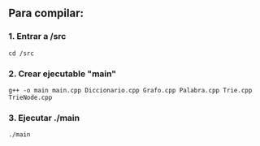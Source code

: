 ## Para compilar:

### 1. Entrar a /src
`cd /src`

### 2. Crear ejecutable "main"
`g++ -o main main.cpp Diccionario.cpp Grafo.cpp Palabra.cpp Trie.cpp TrieNode.cpp`

### 3. Ejecutar ./main
`./main`
